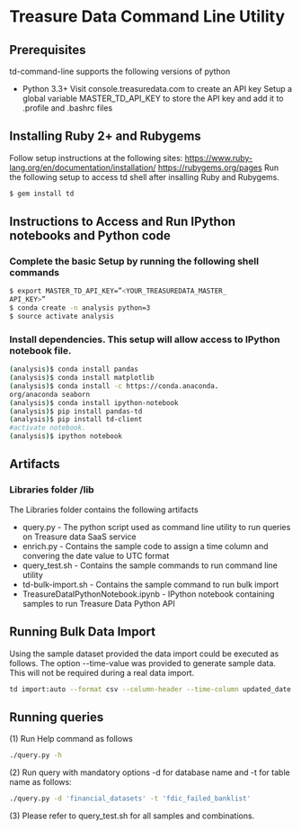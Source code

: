 # Treasure Data Command Line Utility
## Prerequisites
td-command-line supports the following versions of python
* Python 3.3+
Visit console.treasuredata.com to create an API key
Setup a global variable MASTER_TD_API_KEY to store the API key and add it to .profile and .bashrc files

## Installing Ruby 2+ and Rubygems
Follow setup instructions at the following sites:
https://www.ruby-lang.org/en/documentation/installation/
https://rubygems.org/pages
Run the following setup to access td shell after insalling Ruby and Rubygems.
```sh
$ gem install td
```
## Instructions to Access and Run IPython notebooks and Python code
### Complete the basic Setup by running the following shell commands
```sh
$ export MASTER_TD_API_KEY=”<YOUR_TREASUREDATA_MASTER_
API_KEY>”
$ conda create -n analysis python=3
$ source activate analysis
```

### Install dependencies. This setup will allow access to IPython notebook file.
```sh
(analysis)$ conda install pandas
(analysis)$ conda install matplotlib
(analysis)$ conda install -c https://conda.anaconda.
org/anaconda seaborn
(analysis)$ conda install ipython-notebook
(analysis)$ pip install pandas-td
(analysis)$ pip install td-client
#activate notebook.
(analysis)$ ipython notebook
```

## Artifacts
### Libraries folder /lib
The Libraries folder contains the following artifacts
* query.py - The python script used as command line utility to run queries on Treasure data SaaS service
* enrich.py - Contains the sample code to assign a time column and convering the date value to UTC format
* query_test.sh - Contains the sample commands to run command line utility
* td-bulk-import.sh - Contains the sample command to run bulk import
* TreasureDataIPythonNotebook.ipynb - IPython notebook containing samples to run Treasure Data Python API

## Running Bulk Data Import
Using the sample dataset provided the data import could be executed as follows. The option --time-value was provided to generate sample data. This will not be required during a real data import.
```sh
td import:auto --format csv --column-header --time-column updated_date --time-format "%Y-%m-%d %H:%M:%S" --time-value 1394409600,10 --auto-create financial_datasets.fdic_failed_banklist ../datasets/banklist_import.csv
```
## Running queries
(1) Run Help command as follows
```sh
./query.py -h
```
(2) Run query with mandatory options -d for database name and -t for table name as follows:
```sh
./query.py -d 'financial_datasets' -t 'fdic_failed_banklist'
```

(3) Please refer to query_test.sh for all samples and combinations.
